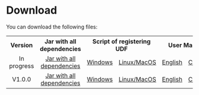 # Download

You can download the following files:

<table>
    <tr>
        <th align="center">Version</th>
        <th align="center">Jar with all dependencies</th>
        <th align="center" colspan="2">Script of registering UDF</th>
        <th align="center" colspan="2">User Manual</th>
    </tr>
    <tr>
        <td align="center">In progress</td>
        <td align="center"><a href="../download/iotdb-quality-2.0.0-SNAPSHOT-jar-with-dependencies.jar">Jar with all dependencies</a></td>
        <td align="center"><a href="../download/register-UDF.bat">Windows</a></td>
        <td align="center"><a href="../download/register-UDF.sh">Linux/MacOS</a></td>
        <td align="center"><a href="../download/UserManual_zh.pdf">English</a></td>
        <td align="center"><a href="../download/UserManual_zh.pdf">Chinese</a></td>
    </tr>
    <tr>
        <td align="center">V1.0.0</td>
        <td align="center"><a href="../download/V1.0.x/iotdb-quality-1.0.0-jar-with-dependencies.jar">Jar with all dependencies</a></td>
        <td align="center"><a href="../download/V1.0.x/register-UDF.bat">Windows</a></td>
        <td align="center"><a href="../download/V1.0.x/register-UDF.sh">Linux/MacOS</a></td>
        <td align="center"><a href="../download/V1.0.x/UserManual_zh.pdf">English</a></td>
        <td align="center"><a href="../download/V1.0.x/UserManual_zh.pdf">Chinese</a></td>
    </tr>
</table>

